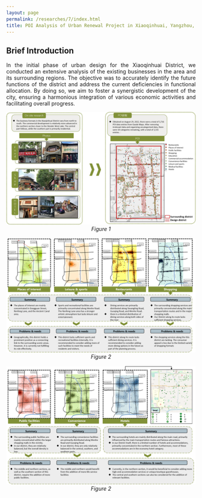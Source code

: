 ```yaml
---
layout: page
permalink: /researches/7/index.html
title: POI Analysis of Urban Renewal Project in Xiaoqinhuai, Yangzhou, Jiangsu Province
---
```


##  Brief Introduction

<p style="text-align: justify;"> 
In the initial phase of urban design for the Xiaoqinhuai District, we conducted an extensive analysis of the existing businesses in the area and its surrounding regions. The objective was to accurately identify the future functions of the district and address the current deficiencies in functional allocation. By doing so, we aim to foster a synergistic development of the city, ensuring a harmonious integration of various economic activities and facilitating overall progress.
</p>

<center>

<img src="/researches/7/d1.png">
<em>Figure 1</em>
<br><br>

<img src="/researches/7/d2.png">
<em>Figure 2</em>
<br><br>

<img src="/researches/7/d3.png">
<em>Figure 2</em>

</center>